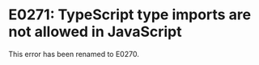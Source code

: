 # E0271: TypeScript type imports are not allowed in JavaScript

<!-- QLJS_NO_CHECK_CODE -->

This error has been renamed to E0270.
